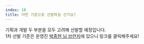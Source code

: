 ```yaml
---
index: 10
title: 어떤 기준으로 선발하실 건가요?
---
```


기획과 개발 두 부분을 모두 고려해 선발할 예정입니다. <br/> 1차 선발 기준은 운영진 <a href="https://brunch.co.kr/@petepp" target="_blank" rel="noopener noreferrer">박종현 님 브런치</a>에 있으니 링크를 클릭해주세요!